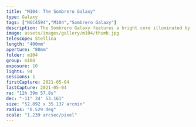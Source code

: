 ```yaml
---
title: "M104: The Sombrero Galaxy"
type: Galaxy
tags: ["NGC4594","M104","Sombrero Galaxy"]
description: The Sombrero Galaxy features a bright core illuminated by over 2,000 globular clusters and presents a dark dust lane in the edgewise view of the spiral.
image: assets/images/gallery/m104/thumb.jpg
telescope: Stellina
length: "400mm"
aperture: "80mm"
folder: m104
group: m104
exposure: 10
lights: 94
sessions: 1
firstCapture: 2021-05-04 
lastCapture: 2021-05-04
ra: "12h 39m 57.8s"
dec: "-11° 34' 53.161"
size: "52.892 x 35.137 arcmin"
radius: "0.529 deg"
scale: "1.239 arcsec/pixel"
---
```

